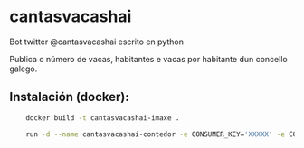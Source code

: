 # cantasvacashai
Bot twitter @cantasvacashai escrito en python

Publica o número de vacas, habitantes e vacas por habitante dun concello galego.

## Instalación (docker):

```bash
    docker build -t cantasvacashai-imaxe .
```

```bash
    run -d --name cantasvacashai-contedor -e CONSUMER_KEY='XXXXX' -e CONSUMER_SECRET='XXXXX' -e ACCESS_KEY='XXXXX' -e ACCESS_SECRET='XXXXX' -e hora='14:56' cantasvacashai-imaxe
```